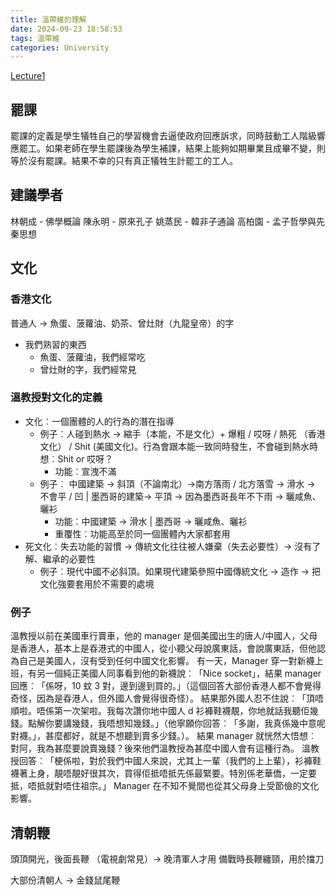 ```yaml
---
title: 溫帶維的理解
date: 2024-09-23 18:58:53
tags: 溫帶維
categories: University
---
```


[Lecture1](https://www.youtube.com/watch?v=xYE4sx0dXdU&)

## 罷課

罷課的定義是學生犠牲自己的學習機會去逼使政府回應訴求，同時鼓動工人階級響應罷工。如果老師在學生罷課後為學生補課，結果上能夠如期畢業且成畢不變，則等於沒有罷課。結果不幸的只有真正犠牲生計罷工的工人。

## 建議學者

林朝成 - 佛學概論
陳永明 - 原來孔子
姚蒸民 - 韓非子通論
高柏園 - 孟子哲學與先秦思想

## 文化

### 香港文化

普通人 -> 魚蛋、菠蘿油、奶茶、曾灶財（九龍皇帝）的字

- 我們熟習的東西
  - 魚蛋、菠蘿油，我們經常吃
  - 曾灶財的字，我們經常見

### 溫教授對文化的定義

- 文化︰一個團體的人的行為的潛在指導
  - 例子︰人碰到熱水 -> 縮手（本能，不是文化）+ 爆粗 / 哎呀 / 熱死 （香港文化） / Shit (美國文化)。行為會跟本能一致同時發生，不會碰到熱水時想︰Shit or 哎呀？
    - 功能︰宣洩不滿
  - 例子︰ 中國建築 -> 斜頂（不論南北）->南方落雨 / 北方落雪 -> 滑水 -> 不會平 / 凹 | 墨西哥的建築-> 平頂 -> 因為墨西哥長年不下雨 -> 曬咸魚、曬衫
    - 功能︰中國建築 -> 滑水 | 墨西哥 -> 曬咸魚、曬衫
    - 重覆性︰功能高至於同一個團體內大家都套用
- 死文化︰失去功能的習慣 -> 傳統文化往往被人嫌棄（失去必要性）-> 沒有了解、繼承的必要性
  - 例子︰現代中國不必斜頂。如果現代建築參照中國傳統文化 -> 造作 -> 把文化強要套用於不需要的處境

### 例子

溫教授以前在美國車行賣車，他的 manager 是個美國出生的唐人/中國人，父母是香港人，基本上是昋港式的中國人，從小聽父母說廣東話，會說廣東話，但他認為自己是美國人，沒有受到任何中國文化影響。
有一天，Manager 穿一對新襪上班，有另一個純正美國人同事看到他的新襪說︰「Nice socket」，結果 manager 回應︰「係呀，10 蚊 3 對，邊到邊到買的。」（這個回答大部份香港人都不會覺得奇怪，因為是昋港人，但外國人會覺得很奇怪）。
結果那外國人忍不住說︰「頂唔順啦。唔係第一次架啦。我每次讚你地中國人 d 衫褲鞋襪靚，你地就話我聽佢幾錢。點解你要講幾錢，我唔想知幾錢。」（他寧願你回答︰「多謝，我真係幾中意呢對襪。」，甚麼都好，就是不想聽到賣多少錢。）。
結果 manager 就恍然大悟想︰對阿，我為甚麼要說賣幾錢？後來他們溫教授為甚麼中國人會有這種行為。
溫教授回答︰「梗係啦，對於我們中國人來說，尤其上一輩（我們的上上輩），衫褲鞋襪著上身，靚唔靚好很其次，買得佢抵唔抵先係最緊要。特別係老華僑，一定要抵，唔抵就對唔住祖宗。」
Manager 在不知不覺間也從其父母身上受節儉的文化影響。

## 清朝鞭

頭頂開光，後面長鞭 （電視劇常見）-> 晚清軍人才用
備戰時長鞭纏頸，用於擋刀

大部份清朝人 -> 金錢鼠尾鞭

